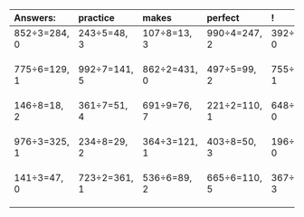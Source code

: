 | Answers: | practice | makes | perfect | ! |
| :--- | :--- | :--- | :--- | :--- |
| 852÷3=284, 0 | 243÷5=48, 3 | 107÷8=13, 3 | 990÷4=247, 2 | 392÷8=49, 0 | 
|   |   |   |   |   | 
|   |   |   |   |   | 
|   |   |   |   |   | 
| 775÷6=129, 1 | 992÷7=141, 5 | 862÷2=431, 0 | 497÷5=99, 2 | 755÷2=377, 1 | 
|   |   |   |   |   | 
|   |   |   |   |   | 
|   |   |   |   |   | 
| 146÷8=18, 2 | 361÷7=51, 4 | 691÷9=76, 7 | 221÷2=110, 1 | 648÷9=72, 0 | 
|   |   |   |   |   | 
|   |   |   |   |   | 
|   |   |   |   |   | 
| 976÷3=325, 1 | 234÷8=29, 2 | 364÷3=121, 1 | 403÷8=50, 3 | 196÷4=49, 0 | 
|   |   |   |   |   | 
|   |   |   |   |   | 
|   |   |   |   |   | 
| 141÷3=47, 0 | 723÷2=361, 1 | 536÷6=89, 2 | 665÷6=110, 5 | 367÷7=52, 3 | 
|   |   |   |   |   | 
|   |   |   |   |   | 
|   |   |   |   |   | 
